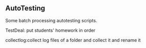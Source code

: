 ## AutoTesting

Some batch processing autotesting scripts.

TestDeal: put students' homework in order

collectlog:collect log files of a folder and collect it and rename it
